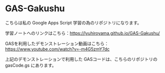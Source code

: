 # GAS-Gakushu

こちらは私の Google Apps Script 学習の為のリポジトリになります。

学習ノートへのリンクはこちら：https://lyuhiroyama.github.io/GAS-Gakushu/

GASを利用したデモンストレーション動画はこちら：https://www.youtube.com/watch?v=-m4G5zmY7dc

上記のデモンストレーションで利用した GASコードは、こちらのリポジトリの gasCode.gs にあります。


